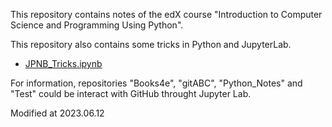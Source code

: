 This repository contains notes of the edX course "Introduction to Computer Science and Programming Using Python".

This repository also contains some tricks in Python and JupyterLab.
* [JPNB_Tricks.ipynb](https://github.com/stevenkhwun/gitABC/blob/main/JPNB_Tricks.ipynb)

For information, repositories "Books4e", "gitABC", "Python_Notes" and "Test" could be interact with GitHub throught Jupyter Lab.

Modified at 2023.06.12